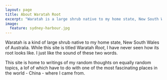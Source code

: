```yaml
---
layout: page
title: About Waratah Root
excerpt: "Waratah is a large shrub native to my home state, New South Wales of Australia. I have never seen how its root is like."
image:
  feature: sydney-harbour.jpg
---
```


Waratah is a kind of large shrub native to my home state, New South Wales of Australia. While this site is titled Waratah _Root_, I have never seen how its root looks like. I just like the sound of these two words.

This site is home to writings of my random thoughts on equally random topics, a lof of which have to do with one of the most fascinating places in the world - China - where I came from.

[^1]: Example: *domain.com/category-name/post-title*
